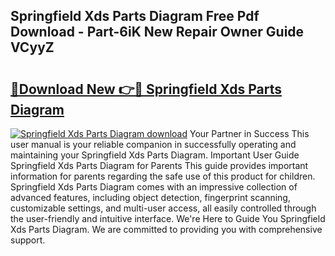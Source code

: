 ## Springfield Xds Parts Diagram Free Pdf Download - Part-6iK New Repair Owner Guide VCyyZ

# <h2><a href="http://dfimeeh.blite.top/?on=Springfield+Xds+Parts+Diagram">🔗Download New 👉🔴 Springfield Xds Parts Diagram</a></h2>

[![Springfield Xds Parts Diagram download](https://i.imgur.com/lujVjoI.png)](http://dfimeeh.blite.top/?on=Springfield+Xds+Parts+Diagram)
Your Partner in Success This user manual is your reliable companion in successfully operating and maintaining your Springfield Xds Parts Diagram. Important User Guide Springfield Xds Parts Diagram for Parents This guide provides important information for parents regarding the safe use of this product for children. Springfield Xds Parts Diagram comes with an impressive collection of advanced features, including object detection, fingerprint scanning, customizable settings, and multi-user access, all easily controlled through the user-friendly and intuitive interface. We're Here to Guide You Springfield Xds Parts Diagram. We are committed to providing you with comprehensive support.
